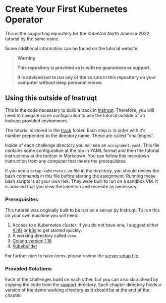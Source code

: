 # Create Your First Kubernetes Operator

This is the supporting repository for the KubeCon North America 2022 tutorial by the same name.

Some additional information can be found on the tutorial website.

> **Warning**
> 
> **This repository is provided as is with no guarantees or support.**
> 
> **It is advised not to run any of the scripts in this repository on your computer without deep personal review.**


## Using this outside of Instruqt

This is the code necessary to build a track in [Instruqt](https://instruqt.com/). Therefore, you will need to navigate some configuration to use the tutorial outside of an Instruqt provided environment.

The tutorial is stored in the [track](./track/) folder. Each step is in order with it's number prepended to the directory name. These are called "challenges".

Inside of each challenge directory you will see an `assignment.yaml`. This file contains some configuration at the top in YAML format and then the tutorial instructions at the bottom in Markdown. You can follow this markdown instruction from any computer that meets the prerequisites.

If you see a `setup-kubernetes-vm` file in the directory, you should review the bash commands in this file before starting the assignment. Running these bash scripts is at your own risk. They were built to run on a sandbox VM. It is advised that you view the intention and recreate as necessary.

### Prerequisites

This tutorial was originally built to be run on a server by Instruqt. To run this on your own machine you will need:

1. Access to a Kubernetes cluster. If you do not have one, I suggest either [KinD](https://kind.sigs.k8s.io/docs/user/quick-start/) or [k3s](https://docs.k3s.io/quick-start) to get started quickly.
1. A working directory called `demo`
1. [Golang version 1.18](https://go.dev/dl/)
1. [Kubebuilder](https://book.kubebuilder.io/quick-start.html#installation)

For further nice to have items, please review the [server setup file](./track/track_scripts/setup-kubernetes-vm).

### Provided Solutions

Each of the challenges build on each other, but you can also skip ahead by copying the code from the [support](./support/) directory. Each chapter directory holds a version of the demo working directory as it should be at the end of the chapter.